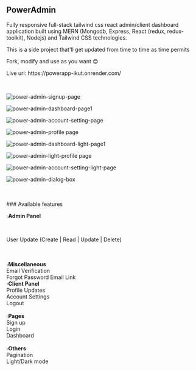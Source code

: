 ## PowerAdmin
<p>Fully responsive full-stack tailwind css react admin/client dashboard application built using MERN (Mongodb, Express, React (redux, redux-toolkit), Nodejs) and Tailwind CSS technologies.</p>
<p>This is a side project that'll get updated from time to time as time permits </p>
<p>Fork, modify and use as you want 😊 </p>
<p>Live url: https://powerapp-ikut.onrender.com/</p>
<br>

![power-admin-signup-page](https://github.com/user-attachments/assets/42d67abb-32a6-4edc-bb10-a5967b2e5bf1)

![power-admin-dashboard-page1](https://github.com/user-attachments/assets/8c43031a-625f-4879-bc94-0dfa154e272b)

![power-admin-account-setting-page](https://github.com/user-attachments/assets/62966eb5-bcce-4225-a6d4-8a2b141f3d5e)

![power-admin-profile page](https://github.com/user-attachments/assets/2b60b3a5-0e2a-4ad3-af30-693ac894a89e)

![power-admin-dashboard-light-page1](https://github.com/user-attachments/assets/4ba2fa98-43c9-415b-9025-d6bed1cd0ec9)

![power-admin-light-profile page](https://github.com/user-attachments/assets/b8d7d1b1-18ec-43fa-ab98-dbd1c4795393)

![power-admin-account-setting-light-page](https://github.com/user-attachments/assets/2759537a-058e-457a-9a9b-6f382991a0c1)

![power-admin-dialog-box](https://github.com/user-attachments/assets/e69ee347-a5f9-454c-afa8-cb83b8bbbd71)

<br>
<br>
### Available features
<p>
  <b>▫️Admin Panel</b>
</p>
<br>
    <p>
User Update (Create | Read | Update | Delete)
    </p>
  <br>
  <br>
  <b>▫️Miscellaneous</b>
  <br>
Email Verification 
  <br>
  Forgot Password Email Link
  <br>
<b>▫️Client Panel</b>
  <br>
Profile Updates 
  <br>
  Account Settings
    <br>
Logout
<br><br>
  <b>▫️Pages</b>
  <br>
Sign up
  <br>
Login
  <br>
Dashboard
  <br>
  <br>
  <b>▫️Others</b>
  <br>
Pagination 
  <br>
Light/Dark mode

